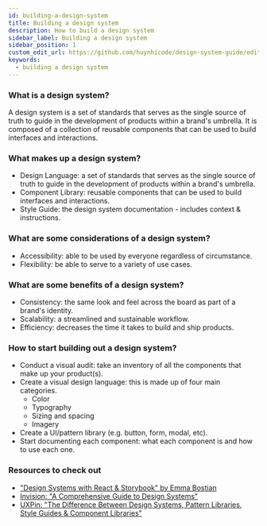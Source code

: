 ```yaml
---
id: building-a-design-system
title: Building a design system
description: How to build a design system
sidebar_label: Building a design system
sidebar_position: 1
custom_edit_url: https://github.com/huynhicode/design-system-guide/edit/main/docs/design-system-guide/building-a-design-system.md
keywords:
  - building a design system
---
```


### What is a design system?

A design system is a set of standards that serves as the single source of truth to guide in the development of products within a brand's umbrella. It is composed of a collection of reusable components that can be used to build interfaces and interactions.

### What makes up a design system?

- Design Language: a set of standards that serves as the single source of truth to guide in the development of products within a brand's umbrella.
- Component Library: reusable components that can be used to build interfaces and interactions.
- Style Guide: the design system documentation - includes context & instructions.

### What are some considerations of a design system?

- Accessibility: able to be used by everyone regardless of circumstance.
- Flexibility: be able to serve to a variety of use cases.

### What are some benefits of a design system?

- Consistency: the same look and feel across the board as part of a brand's identity.
- Scalability: a streamlined and sustainable workflow.
- Efficiency: decreases the time it takes to build and ship products.

### How to start building out a design system?

- Conduct a visual audit: take an inventory of all the components that make up your product(s).
- Create a visual design language: this is made up of four main categories.
  - Color
  - Typography
  - Sizing and spacing
  - Imagery
- Create a UI/pattern library (e.g. button, form, modal, etc).
- Start documenting each component: what each component is and how to use each one.

### Resources to check out

- ["Design Systems with React & Storybook" by Emma Bostian](https://static.frontendmasters.com/resources/2020-03-12-design-systems-storybook/design-systems-formatted.pdf)
- [Invision: "A Comprehensive Guide to Design Systems"](https://www.invisionapp.com/inside-design/guide-to-design-systems/)
- [UXPin: "The Difference Between Design Systems, Pattern Libraries, Style Guides & Component Libraries"](https://www.uxpin.com/studio/blog/design-systems-vs-pattern-libraries-vs-style-guides-whats-difference/)
